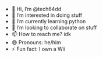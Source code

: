 - 👋 Hi, I’m @tech64dd
- 👀 I’m interested in doing stuff
- 🌱 I’m currently learning python
- 💞️ I’m looking to collaborate on stuff
- 📫 How to reach me? idk
- 😄 Pronouns: he/him
- ⚡ Fun fact: I own a Wii

<!---
tech64dd/tech64dd is a ✨ special ✨ repository because its `README.md` (this file) appears on your GitHub profile.
You can click the Preview link to take a look at your changes.
--->
